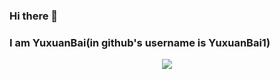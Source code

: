 ### Hi there 👋
### I am YuxuanBai(in github's username is YuxuanBai1)
<!--
**YuxuanBai1/YuxuanBai1** is a ✨ _special_ ✨ repository because its `README.md` (this file) appears on your GitHub profile.

Here are some ideas to get you started:

- 🔭 I’m currently working on ...
- 🌱 I’m currently learning ...
- 👯 I’m looking to collaborate on ...
- 🤔 I’m looking for help with ...
- 💬 Ask me about ...
- 📫 How to reach me: ...
- 😄 Pronouns: ...
- ⚡ Fun fact: ...
-->
<div align="center"> <img src="https://github-readme-stats.vercel.app/api?username=YuxuanBai1&show_icons=true&theme=tokyonight" /> </div>

